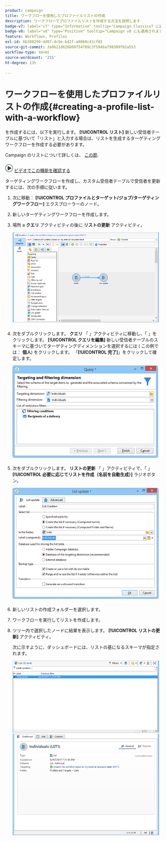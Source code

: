 ```yaml
---
product: campaign
title: ワークフローを使用したプロファイルリストの作成
description: ワークフローでプロファイルリストを作成する方法を説明します
badge-v7: label="v7" type="Informative" tooltip="Campaign Classicv7 に適用"
badge-v8: label="v8" type="Positive" tooltip="Campaign v8 にも適用されます"
feature: Workflows, Profiles
exl-id: 6b308299-4d07-4c9e-bd2f-a0860c41cf02
source-git-commit: 3a9b21d626b60754789c3f594ba798309f62a553
workflow-type: tm+mt
source-wordcount: '215'
ht-degree: 13%

---
```


# ワークフローを使用したプロファイルリストの作成{#creating-a-profile-list-with-a-workflow}



を作成するには、以下を実行します。 **[!UICONTROL リスト]** 新しい受信者テーブルに基づいて「リスト」と入力する場合は、リストを生成するターゲティングワークフローを作成する必要があります。

Campaign のリストについて詳しくは、 [この節](../../platform/using/creating-and-managing-lists.md#about-lists-in-adobe-campaign).

![](assets/do-not-localize/how-to-video.png) [ビデオでこの機能を確認する](../../platform/using/creating-and-managing-lists.md#create-list-in-a-wf-video)

ターゲティングワークフローを作成し、カスタム受信者テーブルで受信者を更新するには、次の手順に従います。

1. 次に移動： **[!UICONTROL プロファイルとターゲット/ジョブ/ターゲティングワークフロー]** エクスプローラーのノード。
1. 新しいターゲティングワークフローを作成します。
1. 場所 a **クエリ** アクティビティの後に **リストの更新** アクティビティ。

   ![](assets/mapping_create_list_workflow01.png)

1. 次をダブルクリックします。 **クエリ** 「 」アクティビティに移動し、「 」をクリックします。 **[!UICONTROL クエリを編集]** 新しい受信者テーブルのスキーマに基づいてターゲティングディメンションを選択するには ( この例では： **個人**) をクリックします。 「**[!UICONTROL 完了]**」をクリックして確定します。

   ![](assets/mapping_create_list_workflow03.png)

1. 次をダブルクリックします。 **リストの更新** 「 」アクティビティで、「 」 **[!UICONTROL 必要に応じてリストを作成（名前を自動生成）]** ラジオボタン。

   ![](assets/mapping_create_list_workflow02.png)

1. 新しいリストの作成フォルダーを選択します。
1. ワークフローを実行してリストを作成します。
1. ツリー内で選択したノードに結果を表示します。 **[!UICONTROL リストの更新]** アクティビティ。

   次に示すように、ダッシュボードには、リストの基になるスキーマが指定されます。

   ![](assets/mapping_list_view.png)
